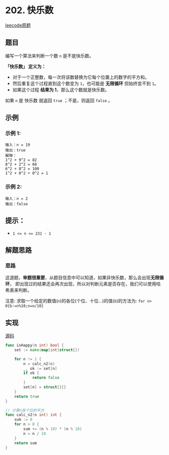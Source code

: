 # 202. 快乐数

[leecode原题](https://leetcode.cn/problems/happy-number/)

## 题目

编写一个算法来判断一个数 `n` 是不是快乐数。

**「快乐数」 定义为：**
  - 对于一个正整数，每一次将该数替换为它每个位置上的数字的平方和。
  - 然后重复这个过程直到这个数变为 `1`，也可能是 **无限循环** 但始终变不到 `1`。
  - 如果这个过程 **结果为 1**，那么这个数就是快乐数。
  
如果 `n` 是 快乐数 就返回 `true` ；不是，则返回 `false` 。

## 示例

### 示例 1:

```text
输入：n = 19
输出：true
解释：
1^2 + 9^2 = 82
8^2 + 2^2 = 68
6^2 + 8^2 = 100
1^2 + 0^2 + 0^2 = 1
```

### 示例 2:

```text
输入：n = 2
输出：false
```

## 提示：
- `1 <= n <= 231 - 1`

## 解题思路

### 思路

这道题，**审题很重要**，从题目信息中可以知道，如果非快乐数，那么会出现**无限循环**， 即出现过的结果还会再次出现，所以对判断元素是否存在，我们可以使用哈希表来判断。

注意: 求取一个给定的数值(`n`)的各位(个位、十位...)的值(`b`)的方法为: `for n> 0{b:=n%10;n=n/10}`
## 实现

[源码](./code/202-happy-number/main.go)
```go
func isHappy(n int) bool {
	set := make(map[int]struct{})

	for n != 1 {
		n = calc_n2(n)
		_, ok := set[n]
		if ok {
			return false
		}
		set[n] = struct{}{}
	}
	return true
}

// 计算n各个位的平方
func calc_n2(n int) int {
	sum := 0
	for n > 0 {
		sum += (n % 10) * (n % 10)
		n = n / 10
	}
	return sum
}
```
